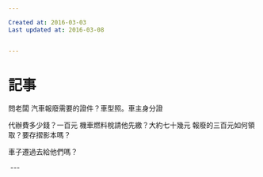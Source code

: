 ```yaml
---

Created at: 2016-03-03
Last updated at: 2016-03-08


---
```


# 記事


問老闆
汽車報廢需要的證件？車型照。車主身分證

代辦費多少錢？一百元
機車燃料稅請他先繳？大約七十幾元
報廢的三百元如何領取？要存摺影本嗎？

車子遷過去給他們嗎？

 ---

